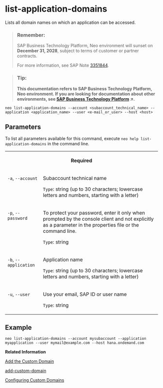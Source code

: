 <!-- loio51f8bd8586554b65b8bd0476f5bbf2c0 -->

# list-application-domains

Lists all domain names on which an application can be accessed.



> ### Remember:  
> SAP Business Technology Platform, Neo environment will sunset on **December 31, 2028**, subject to terms of customer or partner contracts.
> 
> For more information, see SAP Note [3351844](https://me.sap.com/notes/3351844).

> ### Tip:  
> **This documentation refers to SAP Business Technology Platform, Neo environment. If you are looking for documentation about other environments, see [SAP Business Technology Platform](https://help.sap.com/viewer/65de2977205c403bbc107264b8eccf4b/Cloud/en-US/6a2c1ab5a31b4ed9a2ce17a5329e1dd8.html "SAP Business Technology Platform (SAP BTP) is an integrated offering comprised of four technology portfolios: database and data management, application development and integration, analytics, and intelligent technologies. The platform offers users the ability to turn data into business value, compose end-to-end business processes, and build and extend SAP applications quickly.") :arrow_upper_right:.**



```
neo list-application-domains --account <subaccount_technical_name> --application <application_name> --user <e-mail_or_user> --host <host> 
```



## Parameters



To list all parameters available for this command, execute `neo help list-application-domains` in the command line.


<table>
<tr>
<th valign="top" colspan="2">

Required



</th>
</tr>
<tr>
<td valign="top">

`-a`, `--account`



</td>
<td valign="top">

Subaccount technical name

`Type`: string \(up to 30 characters; lowercase letters and numbers, starting with a letter\)



</td>
</tr>
<tr>
<td valign="top">

`-p`, `--password`



</td>
<td valign="top">

To protect your password, enter it only when prompted by the console client and not explicitly as a parameter in the properties file or the command line.

`Type`: string



</td>
</tr>
<tr>
<td valign="top">

`-b`, `--application` 



</td>
<td valign="top">

Application name

`Type`: string \(up to 30 characters; lowercase letters and numbers, starting with a letter\)



</td>
</tr>
<tr>
<td valign="top">

`-u`, `--user`



</td>
<td valign="top">

Use your email, SAP ID or user name

`Type`: string



</td>
</tr>
</table>



## Example

```
neo list-application-domains --account mysubaccount --application myapplication --user mymail@example.com --host hana.ondemand.com 

```

**Related Information**  


[Add the Custom Domain](configuring-custom-domains-77cf0e6.md#loiobf395cf25683491eabefadb4383ed7ff "To make your application on the platform accessible via the custom domain, you need to map the custom domain to the application URL.")

[add-custom-domain](add-custom-domain-ebc5269.md "Use this command to add a custom domain to an application URL. This will route the traffic for the custom domain to your application on SAP BTP.")

[Configuring Custom Domains](configuring-custom-domains-77cf0e6.md#loio77cf0e6cd32e496c9cc8eeac4bedde94 "To make sure that your domain is trusted and all application data is protected, you need to first set up secure SSL communication. The next step will then be to make your application accessible via the custom domain and route traffic to it.")

